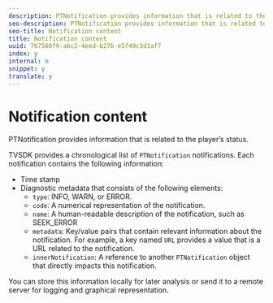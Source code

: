 ```yaml
---
description: PTNotification provides information that is related to the player’s status.
seo-description: PTNotification provides information that is related to the player’s status.
seo-title: Notification content
title: Notification content
uuid: 767560f9-abc2-4eed-b27b-e5f49c3d1af7
index: y
internal: n
snippet: y
translate: y
---
```


# Notification content

PTNotification provides information that is related to the player’s status.

TVSDK provides a chronological list of `PTNotification` notifications. Each notification contains the following information: 
* Time stamp
* Diagnostic metadata that consists of the following elements: 
    * `type`: INFO, WARN, or ERROR.    
    * `code`: A numerical representation of the notification.    
    * `name`: A human-readable description of the notification, such as SEEK_ERROR    
    * `metadata`: Key/value pairs that contain relevant information about the notification. For example, a key named `URL` provides a value that is a URL related to the notification.    
    * `innerNotification`: A reference to another `PTNotification` object that directly impacts this notification.    
    
    





You can store this information locally for later analysis or send it to a remote server for logging and graphical representation. 
